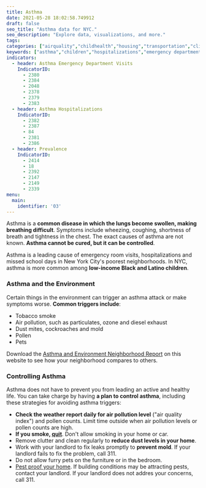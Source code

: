 ```yaml
---
title: Asthma
date: 2021-05-28 18:02:58.749912
draft: false
seo_title: "Asthma data for NYC."
seo_description: "Explore data, visualizations, and more."
tags: 
categories: ["airquality","childhealth","housing","transportation","climatehealth","healthoutcomes"]
keywords: ["asthma","children","hospitalizations","emergency department visits","breathing","housing","physical activity"]
indicators:
  - header: Asthma Emergency Department Visits
    IndicatorID:
      - 2380
      - 2384
      - 2048
      - 2378
      - 2379
      - 2383
  - header: Asthma Hospitalizations
    IndicatorID:
      - 2382
      - 2387
      - 84
      - 2381
      - 2386
  - header: Prevalence
    IndicatorID:
      - 2414
      - 18
      - 2392
      - 2147
      - 2149
      - 2339
menu:
  main:
    identifier: '03'
---
```


Asthma is a **common disease in which the lungs become swollen, making breathing difficult**. Symptoms include wheezing, coughing, shortness of breath and tightness in the chest. The exact causes of asthma are not known. **Asthma cannot be cured, but it can be controlled**.

Asthma is a leading cause of emergency room visits, hospitalizations and missed school days in New York City's poorest neighborhoods. In NYC, asthma is more common among **low-income Black and Latino children**. 

### Asthma and the Environment
Certain things in the environment can trigger an asthma attack or make symptoms worse. **Common triggers include**: 
* Tobacco smoke
* Air pollution, such as particulates, ozone and diesel exhaust
* Dust mites, cockroaches and mold
* Pollen
* Pets

Download the [Asthma and Environment Neighborhood Report](http://a816-dohbesp.nyc.gov/IndicatorPublic/QuickView.aspx) on this website to see how your neighborhood compares to others. 

### Controlling Asthma
Asthma does not have to prevent you from leading an active and healthy life. You can take charge by having **a plan to control asthma**, including these strategies for avoiding asthma triggers:

* **Check the weather report daily for air pollution level** ("air quality index") and pollen counts. Limit time outside when air pollution levels or pollen counts are high.
* **If you smoke, [quit](http://www1.nyc.gov/site/doh/health/health-topics/smoking-how-to-quit.page "NYC Quits")**. Don't allow smoking in your home or car.
* Remove clutter and clean regularly to **reduce dust levels in your home**.
* Work with your landlord to fix leaks promptly to **prevent mold**. If your landlord fails to fix the problem, call 311.
* Do not allow furry pets on the furniture or in the bedroom.
* [Pest proof your home](http://www1.nyc.gov/site/doh/health/health-topics/pests-and-pesticides.page). If building conditions may be attracting pests, contact your landlord. If your landlord does not addres your concerns, call 311.